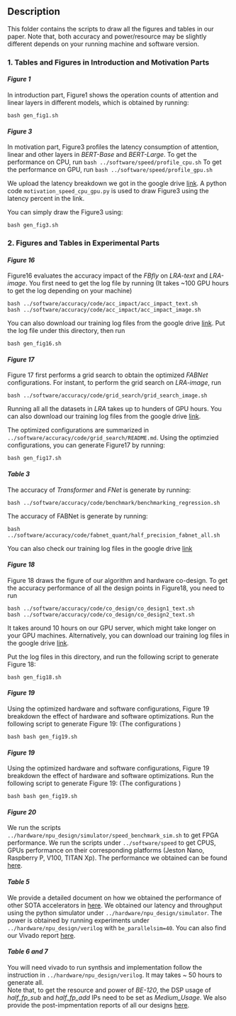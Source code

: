## Description

This folder contains the scripts to draw all the figures and tables in our paper. Note that, both accuracy and power/resource may be slightly different depends on your running machine and software version.

### 1. Tables and Figures in Introduction and Motivation Parts
#### *Figure 1*

In introduction part, Figure1 shows the operation counts of attention and linear layers in different models, which is obtained by running:
```
bash gen_fig1.sh
```

#### *Figure 3*

In motivation part, Figure3 profiles the latency consumption of attention, linear and other layers in *BERT-Base* and *BERT-Large*.
To get the performance on CPU, run `bash ../software/speed/profile_cpu.sh`
To get the performance on GPU, run `bash ../software/speed/profile_gpu.sh`

We upload the latency breakdown we got in the google drive [link](https://docs.google.com/spreadsheets/d/13Rl6OzdCsBzaLrmRGXpJn1BtQkbpWlIr/edit?usp=sharing&ouid=101073722577456698647&rtpof=true&sd=true). A python code `motivation_speed_cpu_gpu.py` is used to draw Figure3 using the latency percent in the link.

You can simply draw the Figure3 using:
```
bash gen_fig3.sh
```

### 2. Figures and Tables in Experimental Parts

#### *Figure 16*

Figure16 evaluates the accuracy impact of the *FBfly*  on *LRA-text* and *LRA-image*.
You first need to get the log file by running (It takes ~100 GPU hours to get the log depending on your machine)
```
bash ../software/accuracy/code/acc_impact/acc_impact_text.sh 
bash ../software/accuracy/code/acc_impact/acc_impact_image.sh 
```
You can also download our training log files from the google drive [link](https://drive.google.com/file/d/1ldCFtxejhyXHLnd_Nuz3uUia2UeClpqf/view?usp=sharing).
Put the log file under this directory, then run
```
bash gen_fig16.sh
```

####  *Figure 17*
Figure 17 first performs a grid search to obtain the optimized *FABNet* configurations.
For instant, to perform the grid search on *LRA-image*, run
```
bash ../software/accuracy/code/grid_search/grid_search_image.sh
```
Running all all the datasets in *LRA* takes up to hunders of GPU hours.
You can also download our training log files from the google drive [link](https://drive.google.com/file/d/1uZW0Pm8H-on3ctD6fhWreDxHLc32-YI3/view?usp=sharing).

The optimized configurations are summarized in `../software/accuracy/code/grid_search/README.md`.
Using the optimzied configurations,  you can generate Figure17 by running:
```
bash gen_fig17.sh
```

#### *Table 3*
The accuracy of *Transformer* and *FNet* is generate by running:
```
bash ../software/accuracy/code/benchmark/benchmarking_regression.sh
```
The accuracy of FABNet is generate by running:
```
bash ../software/accuracy/code/fabnet_quant/half_precision_fabnet_all.sh
```
You can also check our training log files in the google drive [link](https://drive.google.com/file/d/1prZ-sse4RVPPkp9FSDdugHcnp0dTioL7/view?usp=sharing)

####  *Figure 18*
Figure 18 draws the figure of our algorithm and hardware co-design. To get the accuracy performance of all the design points in Figure18, you need to run
```
bash ../software/accuracy/code/co_design/co_design1_text.sh 
bash ../software/accuracy/code/co_design/co_design2_text.sh 
```
It takes around 10 hours on our GPU server, which might take longer on your GPU machines. Alternatively, you can download our training log files in the google drive [link](https://drive.google.com/file/d/15nysdleZeJP5dkBgIPLjzS0pPVMs0dxA/view?usp=sharing).

Put the log files in this directory, and run the following script to generate Figure 18:
```
bash gen_fig18.sh
```

####  *Figure 19*
Using the optimized hardware and software configurations, Figure 19 breakdown the effect of hardware and software optimizations.
Run the following script to generate Figure 19: (The configurations )
```
bash bash gen_fig19.sh
```

####  *Figure 19*
Using the optimized hardware and software configurations, Figure 19 breakdown the effect of hardware and software optimizations.
Run the following script to generate Figure 19: (The configurations )
```
bash bash gen_fig19.sh
```

####  *Figure 20*
We run the scripts `../hardware/npu_design/simulator/speed_benchmark_sim.sh` to get FPGA performance.
We run the scripts under `../software/speed` to get CPUS, GPUs performance on their corresponding platforms (Jeston Nano, Raspberry P, V100, TITAN Xp).
The performance we obtained can be found [here](https://docs.google.com/spreadsheets/d/1Bduw_xdDAbpbfjMe0b0LlrmwuzAZb4el/edit?usp=sharing&ouid=101073722577456698647&rtpof=true&sd=true).


####  *Table 5*
We provide a detailed document on how we obtained the performance of other SOTA accelerators in [here](https://docs.google.com/document/d/1E8n2OtfpZ5wpfxai7mScIRGTKQBE_4Xu/edit?usp=sharing&ouid=101073722577456698647&rtpof=true&sd=true).
We obtained our latency and throughput using the python simulator under `../hardware/npu_design/simulator`. The power is obtained by running experiments under `../hardware/npu_design/verilog` with `be_parallelsim=40`. You can also find our Vivado report [here](https://drive.google.com/file/d/1CbHchAz-TM0XpVYArH6Jqb-hL9I-cfhj/view?usp=sharing).

####  *Table 6 and 7*

You will need vivado to run synthsis and implementation follow the instruction in `../hardware/npu_design/verilog`. It may takes ~ 50 hours to generate all.  
Note that, to get the resource and power of *BE-120*, the DSP usage of *half_fp_sub* and *half_fp_add* IPs need to be set as *Medium_Usage*.
We also provide the post-impmentation reports of all our designs [here](https://drive.google.com/file/d/1CbHchAz-TM0XpVYArH6Jqb-hL9I-cfhj/view?usp=sharing).


